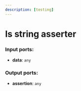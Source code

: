 ```yaml
---
description: [testing]
---
```


# Is string asserter

### Input ports:

* __data__: ` any `

### Output ports:

* __assertion__: ` any `

